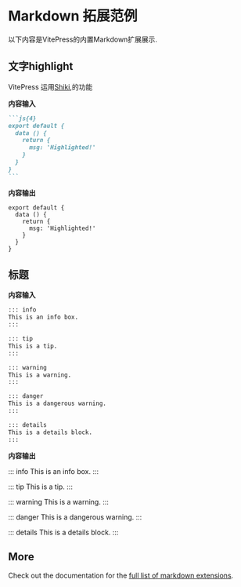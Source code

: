 # Markdown 拓展范例

以下内容是VitePress的内置Markdown扩展展示.

## 文字highlight

VitePress 运用[Shiki](https://github.com/shikijs/shiki),的功能

**内容输入**

````md
```js{4}
export default {
  data () {
    return {
      msg: 'Highlighted!'
    }
  }
}
```
````

**内容输出**

```js{4}     
export default {
  data () {
    return {
      msg: 'Highlighted!'
    }
  }
}
```

## 标题

**内容输入**

```md
::: info
This is an info box.
:::

::: tip
This is a tip.
:::

::: warning
This is a warning.
:::

::: danger
This is a dangerous warning.
:::

::: details
This is a details block.
:::
```

**内容输出**

::: info
This is an info box.
:::

::: tip
This is a tip.
:::

::: warning
This is a warning.
:::

::: danger
This is a dangerous warning.
:::

::: details
This is a details block.
:::

## More

Check out the documentation for the [full list of markdown extensions](https://vitepress.dev/guide/markdown).
